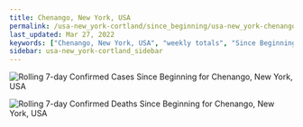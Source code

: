 ```yaml
---
title: Chenango, New York, USA
permalink: /usa-new_york-cortland/since_beginning/usa-new_york-chenango-since_beginning.html
last_updated: Mar 27, 2022
keywords: ["Chenango, New York, USA", "weekly totals", "Since Beginning"]
sidebar: usa-new_york-cortland_sidebar
---
```


![Rolling 7-day Confirmed Cases Since Beginning for Chenango, New York, USA](/covid_tracker/images/graphs/usa-new_york-chenango-rolling_7_days_confirmed-since_beginning_graph.png)

![Rolling 7-day Confirmed Deaths Since Beginning for Chenango, New York, USA](/covid_tracker/images/graphs/usa-new_york-chenango-rolling_7_days_deaths-since_beginning_graph.png)
